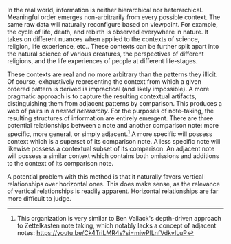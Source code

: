 In the real world, information is neither hierarchical nor
heterarchical. Meaningful order emerges non-arbitrarily from every
possible context. The same raw data will naturally reconfigure based on
viewpoint. For example, the cycle of life, death, and rebirth is
observed everywhere in nature. It takes on different nuances when
applied to the contexts of science, religion, life experience,
etc.. These contexts can be further split apart into the natural science
of various creatures, the perspectives of different religions, and the
life experiences of people at different life-stages.

These contexts are real and no more arbitrary than the patterns they
illicit. Of course, exhaustively representing the context from which a
given ordered pattern is derived is impractical (and likely
impossible). A more pragmatic approach is to capture the resulting
contextual artifacts, distinguishing them from adjacent patterns by
comparison. This produces a web of pairs in a *nested heterarchy*. For
the purposes of note-taking, the resulting structures of information are
entirely emergent. There are three potential relationships between a
note and another comparison note: more specific, more general, or simply
adjacent.[^1] A more specific will possess context which is a superset
of its comparison note. A less specific note will likewise possess a
contextual subset of its comparison. An adjacent note will possess a
similar context which contains both omissions and additions to the
context of its comparison note.

[^1]: This organization is very similar to Ben Vallack's depth-driven
    approach to Zettelkasten note taking, which notably lacks a concept
    of adjacent notes: <https://youtu.be/Ck4TriLMR4s?si=miwPlLnfVdkvILuP>

A potential problem with this method is that it naturally favors
vertical relationships over horizontal ones. This does make sense, as
the relevance of vertical relationships is readily apparent. Horizontal
relationships are far more difficult to judge.
